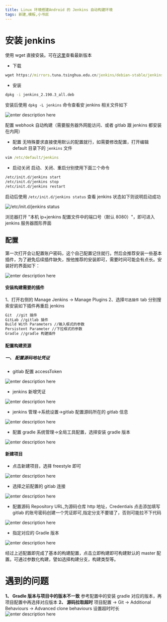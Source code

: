 ```yaml
---
title: Linux 环境搭建Android 的 Jenkins 自动构建环境
tags: 新建,模板,小书匠
---
```


# 安装 jenkins

使用 wget 直接安装。可在[这里](https://mirrors.tuna.tsinghua.edu.cn/jenkins/debian-stable/?C=M&O=D)查看最新版本

- 下载
 ``` cmd
wget https://mirrors.tuna.tsinghua.edu.cn/jenkins/debian-stable/jenkins_2.190.3_all.deb
```
- 安装

```cmd
dpkg -i jenkins_2.190.3_all.deb
```
安装后使用 `dpkg -L jenkins` 命令查看安 jenkins 相关文件如下

![enter description here](./images/1574992181325.png)


配置 webhook 自动构建（需要服务器外网能访问、或者 gitlab 跟 jenkins 都安装在内网）
- 配置
无特殊要求直接使用默认的配置就行，如需要修改配置，打开编辑 default 目录下的 `jenkins` 文件
```cmd
vim /etc/default/jenkins
```
- 启动关闭
启动、关闭、重启分别使用下面三个命令
```cmd
/etc/init.d/jenkins start
/etc/init.d/jenkins stop
/etc/init.d/jenkins restart
```
启动后使用 `/etc/init.d/jenkins status` 查看 jenkins 状态如下则说明启动成功

![/etc/init.d/jenkins status](./images/1574992751847.png)

浏览器打开 "本机 ip+jenkins 配置文件中的端口号（默认 8080）"，即可进入 jenkins 服务器图形界面

##  配置
第一次打开会让配置账户密码，这个自己配置记住就行。然后会推荐安装一些基本插件，为了避免后续插件缺失，按他推荐的安装即可，需要时间可能会有点长。安装好的界面如下：

![enter description here](./images/1574993465939.png)

#### 安装构建需要的插件
1、打开右侧的 Manage Jenkins -> Manage Plugins
2、选择`可选插件` tab 分别搜索安装如下插件再重启 jenkins
```xml
Git  //git 插件
GitLab //gitlab 插件 
Build With Parameters //输入框式的参数
Persistent Parameter //下拉框式的参数
Gradle //gradle 构建插件
```
#### 配置构建资源
##### 一、 配置源码地址凭证
- gitlab 配置 accessToken

![enter description here](./images/1575359028347.png)

- jenkins 新增凭证

![enter description here](./images/1575359977900.png)

- jenkins 管理->系统设置->gitlab 配置源码所在的 gitlab 信息

![enter description here](./images/1575360089664.png)

- 配置 gradle
系统管理->全局工具配置，选择安装 gradle 版本

![enter description here](./images/1575359246372.png)
#### 新建项目
- 点击新建项目，选择 freestyle 即可

![enter description here](./images/1575270037682.png)
- 选择之前配置的 gitlab 连接

![enter description here](./images/1575360845122.png)
- 配置源码
Repository URL,为源码仓库 http 地址，Credentials 点击添加填写 gitlab 的账号密码创建一个凭证即可,指定分支不要错了，否则可能拉不下代码

 ![enter description here](./images/1575361641156.png)
 - 指定对应的 Gradle 版本
 
 ![enter description here](./images/1575526321279.png)

 
 经过上述配置即完成了基本的构建配置，点击立即构建即可构建默认的 master 配置。可通过参数化构建，譬如选择构建分支，构建类型等。
 
 # 遇到的问题

**1、 Gradle 版本与项目中的版本不一致**
参考配置中的安装 gradle 对应的版本，再项目配置中再选择对应版本
**2、 源码拉取超时**
项目配置 -> Git -> Additional Behaviours -> Advanced clone behaviours 设置超时时长
![enter description here](./images/1575526708553.png)


